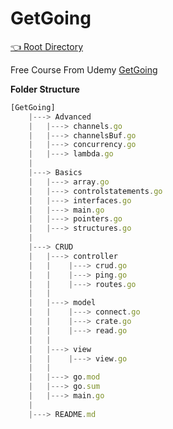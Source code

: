 # GetGoing

[👈 Root Directory](../README.md)

Free Course From Udemy [GetGoing](https://www.udemy.com/course/getgoing/)

__Folder Structure__

```JavaScript
[GetGoing]
    |---> Advanced 
    |   |---> channels.go 
    |   |---> channelsBuf.go 
    |   |---> concurrency.go 
    |   |---> lambda.go 
    |    
    |---> Basics 
    |   |---> array.go 
    |   |---> controlstatements.go 
    |   |---> interfaces.go 
    |   |---> main.go 
    |   |---> pointers.go 
    |   |---> structures.go 
    |    
    |---> CRUD 
    |   |---> controller
    |   |    |---> crud.go
    |   |    |---> ping.go
    |   |    |---> routes.go
    |   |
    |   |---> model
    |   |    |---> connect.go
    |   |    |---> crate.go
    |   |    |---> read.go
    |   |
    |   |---> view
    |   |    |---> view.go
    |   |
    |   |---> go.mod
    |   |---> go.sum
    |   |---> main.go
    |    
    |---> README.md 
```
